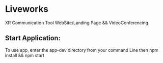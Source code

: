 # Liveworks
XR Communication Tool
WebSite/Landing Page && VideoConferencing


## Start Application:
To use app, enter the app-dev directory from your command Line
 then npm install && npm start
